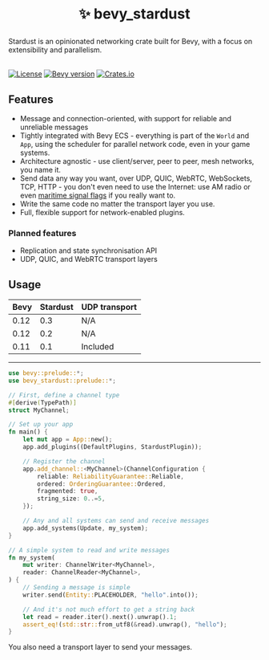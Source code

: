 <h1><p align="center">✨ bevy_stardust</p></h1>
Stardust is an opinionated networking crate built for Bevy, with a focus on extensibility and parallelism.
<br></br>

[![License](https://img.shields.io/badge/license-MIT_or_Apache_2.0-green?color=green)](./)
[![Bevy version](https://img.shields.io/badge/bevy-0.12-blue?color=blue)](https://bevyengine.org/)
[![Crates.io](https://img.shields.io/crates/v/bevy_stardust)](https://crates.io/crates/bevy_stardust)

## Features
- Message and connection-oriented, with support for reliable and unreliable messages
- Tightly integrated with Bevy ECS - everything is part of the `World` and `App`, using the scheduler for parallel network code, even in your game systems.
- Architecture agnostic - use client/server, peer to peer, mesh networks, you name it.
- Send data any way you want, over UDP, QUIC, WebRTC, WebSockets, TCP, HTTP - you don't even need to use the Internet: use AM radio or even [maritime signal flags](https://en.wikipedia.org/wiki/International_maritime_signal_flags) if you really want to.
- Write the same code no matter the transport layer you use.
- Full, flexible support for network-enabled plugins.

### Planned features
- Replication and state synchronisation API
- UDP, QUIC, and WebRTC transport layers

## Usage
| Bevy | Stardust | UDP transport |
| ---- | -------- | ------------- |
| 0.12 | 0.3      | N/A           |
| 0.12 | 0.2      | N/A           |
| 0.11 | 0.1      | Included      |

***

```rust
use bevy::prelude::*;
use bevy_stardust::prelude::*;

// First, define a channel type
#[derive(TypePath)]
struct MyChannel;

// Set up your app
fn main() {
    let mut app = App::new();
    app.add_plugins((DefaultPlugins, StardustPlugin));

    // Register the channel
    app.add_channel::<MyChannel>(ChannelConfiguration {
        reliable: ReliabilityGuarantee::Reliable,
        ordered: OrderingGuarantee::Ordered,
        fragmented: true,
        string_size: 0..=5,
    });

    // Any and all systems can send and receive messages
    app.add_systems(Update, my_system);
}

// A simple system to read and write messages
fn my_system(
    mut writer: ChannelWriter<MyChannel>,
    reader: ChannelReader<MyChannel>,
) {
    // Sending a message is simple
    writer.send(Entity::PLACEHOLDER, "hello".into());

    // And it's not much effort to get a string back
    let read = reader.iter().next().unwrap().1;
    assert_eq!(std::str::from_utf8(&read).unwrap(), "hello");
}
```

You also need a transport layer to send your messages.